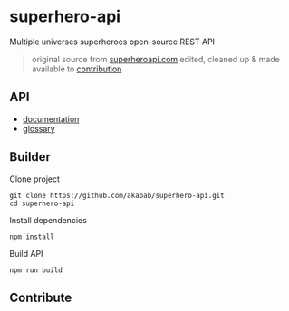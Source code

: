 # superhero-api

Multiple universes superheroes open-source REST API

> original source from [superheroapi.com](http://superheroapi.com) edited, cleaned up & made available to [contribution](#contribute)

## API
- [documentation](api)
- [glossary](api/glossary)

## Builder

Clone project
```
git clone https://github.com/akabab/superhero-api.git
cd superhero-api
```

Install dependencies
```
npm install
```

Build API
```
npm run build
```

## Contribute
